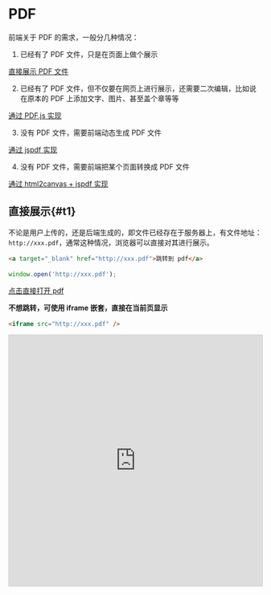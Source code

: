 <style >
.pdf-iframe {
  width: 100%;
  height: 500px;
  border: 1px solid #ccc;
}
</style>

# PDF

前端关于 PDF 的需求，一般分几种情况：

1. 已经有了 PDF 文件，只是在页面上做个展示

[直接展示 PDF 文件](#t1)

2. 已经有了 PDF 文件，但不仅要在网页上进行展示，还需要二次编辑，比如说在原本的 PDF 上添加文字、图片、甚至盖个章等等

[通过 PDF.js 实现](#t2)

3. 没有 PDF 文件，需要前端动态生成 PDF 文件

[通过 jspdf 实现](#t3)

4. 没有 PDF 文件，需要前端把某个页面转换成 PDF 文件

[通过 html2canvas + jspdf 实现](#t4)

## 直接展示{#t1}

不论是用户上传的，还是后端生成的，即文件已经存在于服务器上，有文件地址：`http://xxx.pdf`，通常这种情况，浏览器可以直接对其进行展示。

```html
<a target="_blank" href="http://xxx.pdf">跳转到 pdf</a>
```

```ts
window.open('http://xxx.pdf');
```

<a target="_blank" href="https://mozilla.github.io/pdf.js/web/compressed.tracemonkey-pldi-09.pdf">点击直接打开 pdf</a>

**不想跳转，可使用 iframe 嵌套，直接在当前页显示**

```html
<iframe src="http://xxx.pdf" />
```

<iframe class="pdf-iframe" src="https://mozilla.github.io/pdf.js/web/compressed.tracemonkey-pldi-09.pdf" />

## PDF.js{#t2}

## jspdf{#t3}

> 前端生成 PDF 文件

::: code-group

```bash [npm]
npm install jspdf
```

```bash [pnpm]
pnpm install jspdf
```

```bash [yarn]
yarn add jspdf
```

```bash [bun]
bun add jspdf
```

:::

**生成一个 PDF 文件并下载**

```ts
const doc = new jspdf('p', 'pt', 'a4'); // 首先初始化一个pdf文档
doc.text('第一页内容', 20, 20); // 添加文字 20,20 是坐标
doc.addPage('a4', 'l'); // 添加页面
doc.text('第二页内容', 20, 20); // 添加文字
doc.addImage(
  'https://avatars.githubusercontent.com/u/33191843',
  'JPEG',
  20,
  30,
  200,
  200
); // 添加图片
doc.save('example.pdf'); // 下载pdf
```

详细使用说明参考文档

- [jspdf 文档 1](https://raw.githack.com/MrRio/jsPDF/master/docs/index.html)
- [jspdf 文档 2](https://parallax.github.io/jsPDF/docs/index.html)

### jspdf 中文乱码问题

如果 pdf 内容有中文，那就会乱码，需要设置中文字体，具体操作如下：

1.  首先下载字体

[下载思源字体](https://github.com/Pal3love/Source-Han-TrueType/releases/download/2.004-2.002-1.002-R/SourceHanSansCN.zip)

2.  把 ttf 字体文件转换成 js 或 ts 文件

[在线转换网址](https://rawgit.com/MrRio/jsPDF/master/fontconverter/fontconverter.html)

![](../public/images/20240529113307.jpg)

这里用 normal 字体举例，点击 Create 转换，完成后，fontName 会显示一个字体名，你需要复制它，等会会用到

然后会自动下载一个 js 文件，如果你是 typescript 项目，需要把 js 后缀改成 ts。

在我给的例子里，转换后的 fontName 是`SourceHanSansCN-Normal`，下载的文件名是`SourceHanSansCN-Normal-normal.js`，因为我是 typescript 项目，所以我把文件名改成了`SourceHanSansCN-Normal-normal.ts`

把这个 ts 文件放进项目里，修改代码：

```ts
import './SourceHanSansCN-Normal-normal.ts'; // [!code focus] // 能引用到就行
```

```ts
const doc = new jspdf('p', 'pt', 'a4'); // 首先初始化一个pdf文档
doc.setFont('SourceHanSansCN-Normal'); // [!code focus] // 这里填的是刚刚的fontName
doc.text('第一页内容', 20, 20); // 添加文字 20,20 是坐标
doc.addPage('a4', 'l'); // 添加页面
doc.text('第二页内容', 20, 20); // 添加文字
doc.addImage(
  'https://avatars.githubusercontent.com/u/33191843',
  'JPEG',
  20,
  30,
  200,
  200
); // 添加图片
doc.save('example.pdf'); // 下载pdf
```

## html2canvas + jspdf{#t4}

> 前端把某个页面转换成 PDF 文件

这其实思路就是截图，然后把图片放进 pdf，最后下载。
可以看这篇文章：[截图](../screenshot)

**代码示例**

```ts
const div = document.getElementById('screenshot');
html2canvas(div).then(function (canvas) {
  const dataURL = canvas.toDataURL('image/png', 1);
  const doc = new jspdf('p', 'pt', 'a4'); // 首先初始化一个pdf文档
  doc.addImage(dataURL, 'JPEG', 20, 30, 200, 200); // 添加图片
  doc.save('example.pdf'); // 下载pdf
});
```
